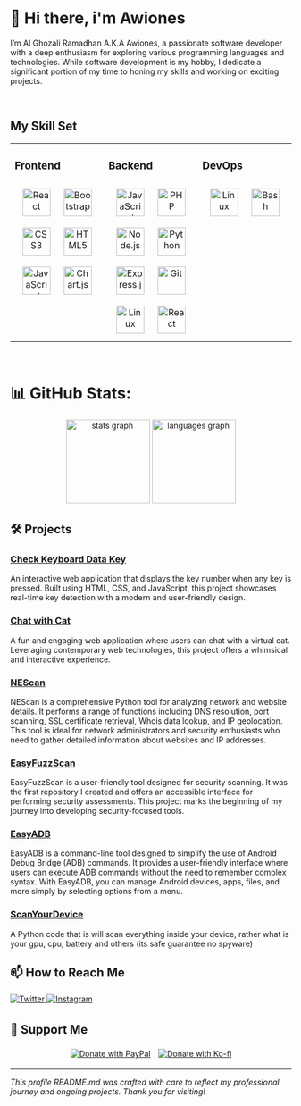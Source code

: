 # 👋 Hi there, i'm Awiones

I’m Al Ghozali Ramadhan A.K.A Awiones, a passionate software developer with a deep enthusiasm for exploring various programming languages and technologies. While software development is my hobby, I dedicate a significant portion of my time to honing my skills and working on exciting projects. 

<br/>  

## My Skill Set     
<table><tr><td valign="top" width="33%">

### Frontend  
<div align="center">  
<a href="https://reactjs.org/" target="_blank"><img style="margin: 10px" src="https://profilinator.rishav.dev/skills-assets/react-original-wordmark.svg" alt="React" height="50" /></a>  
<a href="https://getbootstrap.com/docs/3.4/javascript/" target="_blank"><img style="margin: 10px" src="https://profilinator.rishav.dev/skills-assets/bootstrap-plain.svg" alt="Bootstrap" height="50" /></a>  
<a href="https://www.w3schools.com/css/" target="_blank"><img style="margin: 10px" src="https://profilinator.rishav.dev/skills-assets/css3-original-wordmark.svg" alt="CSS3" height="50" /></a>  
<a href="https://en.wikipedia.org/wiki/HTML5" target="_blank"><img style="margin: 10px" src="https://profilinator.rishav.dev/skills-assets/html5-original-wordmark.svg" alt="HTML5" height="50" /></a>  
<a href="https://www.javascript.com/" target="_blank"><img style="margin: 10px" src="https://profilinator.rishav.dev/skills-assets/javascript-original.svg" alt="JavaScript" height="50" /></a>  
<a href="https://www.chartjs.org/" target="_blank"><img style="margin: 10px" src="https://profilinator.rishav.dev/skills-assets/logo-title.svg" alt="Chart.js" height="50" /></a>  
</div>

</td><td valign="top" width="33%">



### Backend  
<div align="center">  
<a href="https://www.javascript.com/" target="_blank"><img style="margin: 10px" src="https://profilinator.rishav.dev/skills-assets/javascript-original.svg" alt="JavaScript" height="50" /></a>  
<a href="https://www.php.net/" target="_blank"><img style="margin: 10px" src="https://profilinator.rishav.dev/skills-assets/php-original.svg" alt="PHP" height="50" /></a>  
<a href="https://nodejs.org/" target="_blank"><img style="margin: 10px" src="https://profilinator.rishav.dev/skills-assets/nodejs-original-wordmark.svg" alt="Node.js" height="50" /></a>  
<a href="https://www.python.org/" target="_blank"><img style="margin: 10px" src="https://profilinator.rishav.dev/skills-assets/python-original.svg" alt="Python" height="50" /></a>  
<a href="https://expressjs.com/" target="_blank"><img style="margin: 10px" src="https://profilinator.rishav.dev/skills-assets/express-original-wordmark.svg" alt="Express.js" height="50" /></a>  
<a href="https://github.com/" target="_blank"><img style="margin: 10px" src="https://profilinator.rishav.dev/skills-assets/git-scm-icon.svg" alt="Git" height="50" /></a>  
<a href="https://www.linux.org/" target="_blank"><img style="margin: 10px" src="https://profilinator.rishav.dev/skills-assets/linux-original.svg" alt="Linux" height="50" /></a>  
<a href="https://reactjs.org/" target="_blank"><img style="margin: 10px" src="https://profilinator.rishav.dev/skills-assets/react-original-wordmark.svg" alt="React" height="50" /></a>  
</div>

</td><td valign="top" width="33%">



### DevOps  
<div align="center">  
<a href="https://www.linux.org/" target="_blank"><img style="margin: 10px" src="https://profilinator.rishav.dev/skills-assets/linux-original.svg" alt="Linux" height="50" /></a>  
<a href="https://www.gnu.org/software/bash/" target="_blank"><img style="margin: 10px" src="https://profilinator.rishav.dev/skills-assets/gnu_bash-icon.svg" alt="Bash" height="50" /></a>  
</div>

</td></tr></table>  

<br/>  

# 📊 GitHub Stats:

<div align="center">
  <img src="https://github-readme-streak-stats.herokuapp.com/?user=awiones&theme=city_lights&hide_border=false" height="150" alt="stats graph"  />
  <img src="https://github-readme-stats.vercel.app/api/top-langs/?username=awiones&theme=city_lights&hide_border=false&include_all_commits=true&count_private=true&layout=compact" height="150" alt="languages graph"  />
</div>

## 🛠️ Projects

### [Check Keyboard Data Key](https://awiones.github.io/whatisyourkeyboardkey.github.io/)
An interactive web application that displays the key number when any key is pressed. Built using HTML, CSS, and JavaScript, this project showcases real-time key detection with a modern and user-friendly design.

### [Chat with Cat](https://awiones.github.io/cat-chat.github.io/)
A fun and engaging web application where users can chat with a virtual cat. Leveraging contemporary web technologies, this project offers a whimsical and interactive experience.

### [NEScan](https://github.com/awiones/NEScan)
NEScan is a comprehensive Python tool for analyzing network and website details. It performs a range of functions including DNS resolution, port scanning, SSL certificate retrieval, Whois data lookup, and IP geolocation. This tool is ideal for network administrators and security enthusiasts who need to gather detailed information about websites and IP addresses.

### [EasyFuzzScan](https://github.com/awiones/EasyFuzzScan)
EasyFuzzScan is a user-friendly tool designed for security scanning. It was the first repository I created and offers an accessible interface for performing security assessments. This project marks the beginning of my journey into developing security-focused tools.

### [EasyADB](https://github.com/awiones/EasyADB)
EasyADB is a command-line tool designed to simplify the use of Android Debug Bridge (ADB) commands. It provides a user-friendly interface where users can execute ADB commands without the need to remember complex syntax. With EasyADB, you can manage Android devices, apps, files, and more simply by selecting options from a menu.

### [ScanYourDevice](https://github.com/awiones/scan-your-device)
A Python code that is will scan everything inside your device, rather what is your gpu, cpu, battery and others (its safe guarantee no spyware)

##  📫 How to Reach Me

<a href="https://twitter.com/ojah77" target="_blank">
<img src="https://img.shields.io/badge/twitter-%2300acee.svg?&style=for-the-badge&logo=twitter&logoColor=white" alt="Twitter" style="margin-bottom: 5px;" />
</a>
<a href="https://instagram.com/oja_tp" target="_blank">
<img src="https://img.shields.io/badge/instagram-%23000000.svg?&style=for-the-badge&logo=instagram&logoColor=white" alt="Instagram" style="margin-bottom: 5px;" />
</a>

## 💖 Support Me

<div align="center">
    <a href="https://paypal.me/aghozali77" target="_blank" style="display: inline-block; margin: 5px;">
        <img 
            src="https://img.shields.io/badge/Donate-PayPal-blue.svg?style=flat-square&logo=paypal" 
            alt="Donate with PayPal"
  />
    </a>
    <a href="https://ko-fi.com/awiones" target="_blank" style="display: inline-block; margin: 5px;">
        <img 
            src="https://img.shields.io/badge/Donate-Ko--fi-F16061.svg?style=flat-square&logo=ko-fi" 
            alt="Donate with Ko-fi"
        />
    </a>
</div>

---

*This profile README.md was crafted with care to reflect my professional journey and ongoing projects. Thank you for visiting!*
